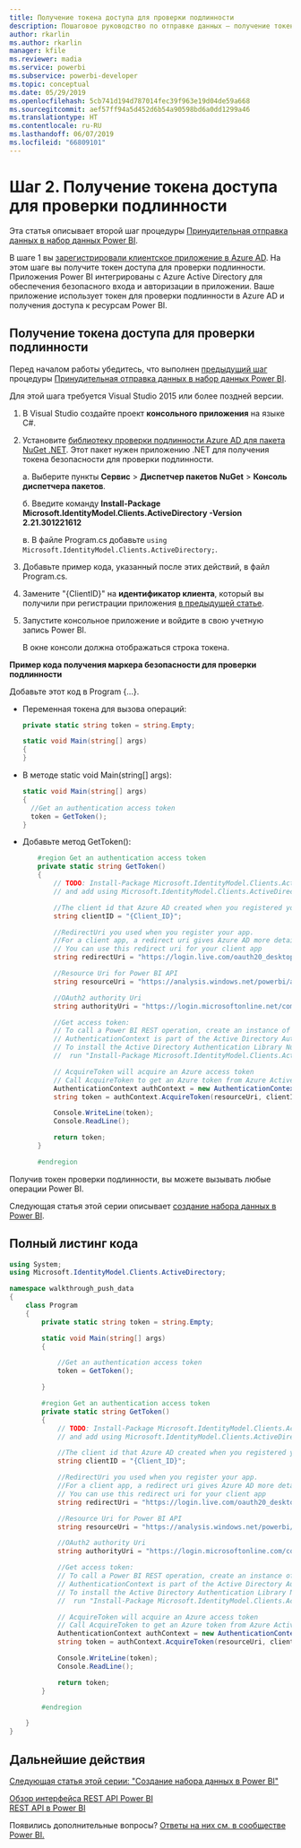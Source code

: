 ```yaml
---
title: Получение токена доступа для проверки подлинности
description: Пошаговое руководство по отправке данных — получение токена доступа для проверки подлинности
author: rkarlin
ms.author: rkarlin
manager: kfile
ms.reviewer: madia
ms.service: powerbi
ms.subservice: powerbi-developer
ms.topic: conceptual
ms.date: 05/29/2019
ms.openlocfilehash: 5cb741d194d787014fec39f963e19d04de59a668
ms.sourcegitcommit: aef57ff94a5d452d6b54a90598bd6a0dd1299a46
ms.translationtype: HT
ms.contentlocale: ru-RU
ms.lasthandoff: 06/07/2019
ms.locfileid: "66809101"
---
```

# <a name="step-2-get-an-authentication-access-token"></a>Шаг 2. Получение токена доступа для проверки подлинности

Эта статья описывает второй шаг процедуры [Принудительная отправка данных в набор данных Power BI](walkthrough-push-data.md).

В шаге 1 вы [зарегистрировали клиентское приложение в Azure AD](walkthrough-push-data-register-app-with-azure-ad.md). На этом шаге вы получите токен доступа для проверки подлинности. Приложения Power BI интегрированы с Azure Active Directory для обеспечения безопасного входа и авторизации в приложении. Ваше приложение использует токен для проверки подлинности в Azure AD и получения доступа к ресурсам Power BI.

## <a name="get-an-authentication-access-token"></a>Получение токена доступа для проверки подлинности

Перед началом работы убедитесь, что выполнен [предыдущий шаг](walkthrough-push-data-register-app-with-azure-ad.md) процедуры [Принудительная отправка данных в набор данных Power BI](walkthrough-push-data.md). 

Для этой шага требуется Visual Studio 2015 или более поздней версии.

1. В Visual Studio создайте проект **консольного приложения** на языке C#.

2. Установите [библиотеку проверки подлинности Azure AD для пакета NuGet .NET](https://www.nuget.org/packages/Microsoft.IdentityModel.Clients.ActiveDirectory/2.22.302111727). Этот пакет нужен приложению .NET для получения токена безопасности для проверки подлинности. 

     а. Выберите пункты **Сервис** > **Диспетчер пакетов NuGet** > **Консоль диспетчера пакетов**.

     б. Введите команду **Install-Package Microsoft.IdentityModel.Clients.ActiveDirectory -Version 2.21.301221612**

     в. В файле Program.cs добавьте `using Microsoft.IdentityModel.Clients.ActiveDirectory;`.

3. Добавьте пример кода, указанный после этих действий, в файл Program.cs.

4. Замените "{ClientID}" на **идентификатор клиента**, который вы получили при регистрации приложения [в предыдущей статье](walkthrough-push-data-register-app-with-azure-ad.md).

5. Запустите консольное приложение и войдите в свою учетную запись Power BI. 

   В окне консоли должна отображаться строка токена.

**Пример кода получения маркера безопасности для проверки подлинности**

Добавьте этот код в Program {...}.

* Переменная токена для вызова операций: 
  
  ```csharp
  private static string token = string.Empty;
  
  static void Main(string[] args)
  {
  }
  ```
* В методе static void Main(string[] args):
  
  ```csharp
  static void Main(string[] args)
  {
    //Get an authentication access token
    token = GetToken();
  }
  ```
* Добавьте метод GetToken():

```csharp
       #region Get an authentication access token
       private static string GetToken()
       {
           // TODO: Install-Package Microsoft.IdentityModel.Clients.ActiveDirectory -Version 2.21.301221612
           // and add using Microsoft.IdentityModel.Clients.ActiveDirectory

           //The client id that Azure AD created when you registered your client app.
           string clientID = "{Client_ID}";

           //RedirectUri you used when you register your app.
           //For a client app, a redirect uri gives Azure AD more details on the application that it will authenticate.
           // You can use this redirect uri for your client app
           string redirectUri = "https://login.live.com/oauth20_desktop.srf";

           //Resource Uri for Power BI API
           string resourceUri = "https://analysis.windows.net/powerbi/api";

           //OAuth2 authority Uri
           string authorityUri = "https://login.microsoftonline.net/common/";

           //Get access token:
           // To call a Power BI REST operation, create an instance of AuthenticationContext and call AcquireToken
           // AuthenticationContext is part of the Active Directory Authentication Library NuGet package
           // To install the Active Directory Authentication Library NuGet package in Visual Studio,
           //  run "Install-Package Microsoft.IdentityModel.Clients.ActiveDirectory" from the nuget Package Manager Console.

           // AcquireToken will acquire an Azure access token
           // Call AcquireToken to get an Azure token from Azure Active Directory token issuance endpoint
           AuthenticationContext authContext = new AuthenticationContext(authorityUri);
           string token = authContext.AcquireToken(resourceUri, clientID, new Uri(redirectUri)).AccessToken;

           Console.WriteLine(token);
           Console.ReadLine();

           return token;
       }

       #endregion
```

Получив токен проверки подлинности, вы можете вызывать любые операции Power BI.

Следующая статья этой серии описывает [создание набора данных в Power BI](walkthrough-push-data-create-dataset.md).


## <a name="complete-code-listing"></a>Полный листинг кода

```csharp
using System;
using Microsoft.IdentityModel.Clients.ActiveDirectory;

namespace walkthrough_push_data
{
    class Program
    {
        private static string token = string.Empty;

        static void Main(string[] args)
        {

            //Get an authentication access token
            token = GetToken();

        }

        #region Get an authentication access token
        private static string GetToken()
        {
            // TODO: Install-Package Microsoft.IdentityModel.Clients.ActiveDirectory -Version 2.21.301221612
            // and add using Microsoft.IdentityModel.Clients.ActiveDirectory

            //The client id that Azure AD created when you registered your client app.
            string clientID = "{Client_ID}";

            //RedirectUri you used when you register your app.
            //For a client app, a redirect uri gives Azure AD more details on the application that it will authenticate.
            // You can use this redirect uri for your client app
            string redirectUri = "https://login.live.com/oauth20_desktop.srf";

            //Resource Uri for Power BI API
            string resourceUri = "https://analysis.windows.net/powerbi/api";

            //OAuth2 authority Uri
            string authorityUri = "https://login.microsoftonline.com/common/";

            //Get access token:
            // To call a Power BI REST operation, create an instance of AuthenticationContext and call AcquireToken
            // AuthenticationContext is part of the Active Directory Authentication Library NuGet package
            // To install the Active Directory Authentication Library NuGet package in Visual Studio,
            //  run "Install-Package Microsoft.IdentityModel.Clients.ActiveDirectory" from the nuget Package Manager Console.

            // AcquireToken will acquire an Azure access token
            // Call AcquireToken to get an Azure token from Azure Active Directory token issuance endpoint
            AuthenticationContext authContext = new AuthenticationContext(authorityUri);
            string token = authContext.AcquireToken(resourceUri, clientID, new Uri(redirectUri)).AccessToken;

            Console.WriteLine(token);
            Console.ReadLine();

            return token;
        }

        #endregion

    }
}
```



## <a name="next-steps"></a>Дальнейшие действия

[Следующая статья этой серии: "Создание набора данных в Power BI"](walkthrough-push-data-create-dataset.md)

[Обзор интерфейса REST API Power BI](overview-of-power-bi-rest-api.md)  
[REST API в Power BI](https://docs.microsoft.com/rest/api/power-bi/)  

Появились дополнительные вопросы? [Ответы на них см. в сообществе Power BI.](http://community.powerbi.com/)